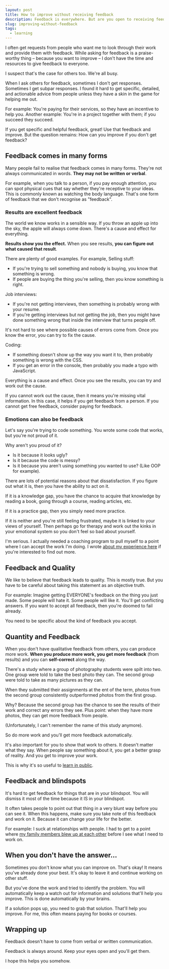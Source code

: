 ```yaml
---
layout: post
title: How to improve without receiving feedback 
description: Feedback is everywhere. But are you open to receiving feedback from other forms?
slug: improving-without-feedback
tags:
  - learning
---
```


I often get requests from people who want me to look through their work and provide them with feedback. While asking for feedback is a praise-worthy thing – because you want to improve – I don't have the time and resources to give feedback to everyone. 

I suspect that's the case for others too. We're all busy. 

When I ask others for feedback, sometimes I don't get responses. Sometimes I get subpar responses. I found it hard to get specific, detailed, and actionable advice from people unless they have a skin in the game for helping me out. 

For example: You're paying for their services, so they have an incentive to help you. Another example: You're in a project together with them; if you succeed they succeed. 

If you get specific and helpful feedback, great! Use that feedback and improve. But the question remains: How can you improve if you don't get feedback? 

<!-- more -->

## Feedback comes in many forms

Many people fail to realise that feedback comes in many forms. They're not always communicated in words. **They may not be written or verbal**.

For example, when you talk to a person, if you pay enough attention, you can spot physical cues that say whether they're receptive to your ideas. This is commonly known as watching the body language. That's one form of feedback that we don't recognise as "feedback". 

### Results are excellent feedback

The world we know works in a sensible way. If you throw an apple up into the sky, the apple will always come down. There's a cause and effect for everything. 

**Results show you the effect.** When you see results, **you can figure out what caused that result**. 

There are plenty of good examples. For example, Selling stuff:

- If you're trying to sell something and nobody is buying, you know that something is wrong. 
- If people are buying the thing you're selling, then you know something is right. 

Job interviews: 

- If you're not getting interviews, then something is probably wrong with your resume. 
- If you're getting interviews but not getting the job, then you might have done something wrong that inside the interview that turns people off. 

It's not hard to see where possible causes of errors come from. Once you know the error, you can try to fix the cause. 

Coding: 

- If something doesn't show up the way you want it to, then probably something is wrong with the CSS. 
- If you get an error in the console, then probably you made a typo with JavaScript. 

Everything is a cause and effect. Once you see the results, you can try and work out the cause. 

If you cannot work out the cause, then it means you're missing vital information. In this case, it helps if you get feedback from a person. If you cannot get free feedback, consider paying for feedback. 

### Emotions can also be feedback

Let's say you're trying to code something. You wrote some code that works, but you're not proud of it. 

Why aren't you proud of it? 

- Is it because it looks ugly? 
- Is it because the code is messy? 
- Is it because you aren't using something you wanted to use? (Like OOP for example). 

There are lots of potential reasons about that dissatisfaction. If you figure out what it is, then you have the ability to act on it. 

If it is a knowledge gap, you have the chance to acquire that knowledge by reading a book, going through a course, reading articles, etc. 

If it is a practice gap, then you simply need more practice. 

If it is neither and you're still feeling frustrated, maybe it is linked to your views of yourself. Then perhaps go for therapy and work out the kinks in your emotional system so you don't feel so bad about yourself. 

I'm serious. I actually needed a coaching program to pull myself to a point where I can accept the work I'm doing. I wrote [about my experience here][1] if you're interested to find out more. 

## Feedback and Quality

We like to believe that feedback leads to quality. This is mostly true. But you have to be careful about taking this statement as an objective truth. 

For example: Imagine getting EVERYONE's feedback on the thing you just made. Some people will hate it. Some people will like it. You'll get conflicting answers. If you want to accept all feedback, then you're doomed to fail already. 

You need to be specific about the kind of feedback you accept. 

## Quantity and Feedback

When you don't have qualitative feedback from others, you can produce more work. **When you produce more work, you get more feedback** (from results) and you can **self-correct** along the way. 

There's a study where a group of photography students were spilt into two. One group were told to take the best photo they can. The second group were told to take as many pictures as they can. 

When they submitted their assignments at the ent of the term, photos from the second group consistently outperformed photos from the first group. 

Why? Because the second group has the chance to see the results of their work and correct any errors they see. Plus point: when they have more photos, they can get more feedback from people. 

(Unfortunately, I can't remember the name of this study anymore). 

So do more work and you'll get more feedback automatically. 

It's also important for you to show that work to others. It doesn't matter what they say. When people say something about it, you get a better grasp of reality. And you get to improve your work. 

This is why it's so useful to [learn in public][2]. 

## Feedback and blindspots

It's hard to get feedback for things that are in your blindspot. You will dismiss it most of the time because it IS in your blindspot. 

It often takes people to point out that thing in a very blunt way before you can see it. When this happens, make sure you take note of this feedback and work on it. Because it can change your life for the better. 

For example: I suck at relationships with people. I had to get to a point where [my family members blew up at each other][3] before I see what I need to work on. 

## When you don't have the answer...

Sometimes you don't know what you can improve on. That's okay! It means you've already done your best. It's okay to leave it and continue working on other stuff. 

But you've done the work and tried to identify the problem. You will automatically keep a watch out for information and solutions that'll help you improve. This is done automatically by your brains. 

If a solution pops up, you need to grab that solution. That'll help you improve. For me, this often means paying for books or courses. 

## Wrapping up

Feedback doesn't have to come from verbal or written communication. 

Feedback is always around. Keep your eyes open and you'll get them. 

I hope this helps you somehow. 

[1]:	/blog/tcc
[2]:	https://www.swyx.io/writing/learn-in-public/
[3]:	/blog/tcc